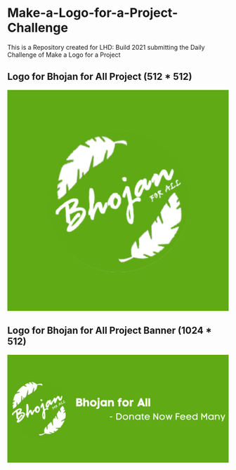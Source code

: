 # Make-a-Logo-for-a-Project-Challenge
This is a Repository created for LHD: Build 2021 submitting the Daily Challenge of Make a Logo for a Project

## Logo for Bhojan for All Project (512 * 512)
![logo_bhojan_for_all](small_banner.png)

## Logo for Bhojan for All Project Banner (1024 * 512)
![banner_image](large_banner.png)

